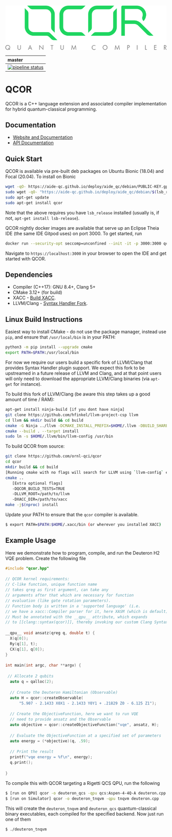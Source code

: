 ![qcor](docs/assets/qcor_full_logo.svg)

| master | 
|:-------|
| [![pipeline status](https://code.ornl.gov/qci/qcor/badges/master/pipeline.svg)](https://code.ornl.gov/qci/qcor/commits/master) |

# QCOR

QCOR is a C++ language extension and associated compiler implementation
for hybrid quantum-classical programming.


Documentation
-------------

* [Website and Documentation](https://qcor.readthedocs.io)
* [API Documentation](https://ornl-qci.github.io/qcor-api-docs/)

Quick Start
-----------
QCOR is available via pre-built deb packages on Ubuntu Bionic (18.04) and Focal (20.04). To install on Bionic
```bash
wget -qO- https://aide-qc.github.io/deploy/aide_qc/debian/PUBLIC-KEY.gpg | sudo apt-key add -
sudo wget -qO- "https://aide-qc.github.io/deploy/aide_qc/debian/$(lsb_release -cs)/aide-qc.list" > /etc/apt/sources.list.d/aide-qc.list
sudo apt-get update
sudo apt-get install qcor
```
Note that the above requires you have `lsb_release` installed (usually is, if not, `apt-get install lsb-release`).

QCOR nightly docker images are available that serve up an Eclipse Theia IDE (the same IDE Gitpod uses) on port 3000. To get started, run 
```bash
docker run --security-opt seccomp=unconfined --init -it -p 3000:3000 qcor/qcor
```
Navigate to ``https://localhost:3000`` in your browser to open the IDE and get started with QCOR. 

## Dependencies
- Compiler (C++17): GNU 8.4+, Clang 5+
- CMake 3.12+ (for build)
- XACC - [Build XACC](https://xacc.readthedocs.io/en/latest/install.html#building-xacc).
- LLVM/Clang - [Syntax Handler Fork](https://github.com/hfinkel/llvm-project-csp).

## Linux Build Instructions
Easiest way to install CMake - do not use the package manager,
instead use `pip`, and ensure that `/usr/local/bin` is in your PATH:
```bash
python3 -m pip install --upgrade cmake
export PATH=$PATH:/usr/local/bin
```

For now we require our users build a specific fork of LLVM/Clang that 
provides Syntax Handler plugin support. We expect this fork to be upstreamed 
in a future release of LLVM and Clang, and at that point users will only 
need to download the appropriate LLVM/Clang binaries (via `apt-get` for instance).

To build this fork of LLVM/Clang (be aware this step takes up a good amount of time / RAM):
```bash
apt-get install ninja-build [if you dont have ninja]
git clone https://github.com/hfinkel/llvm-project-csp llvm
cd llvm && mkdir build && cd build
cmake -G Ninja ../llvm -DCMAKE_INSTALL_PREFIX=$HOME/.llvm -DBUILD_SHARED_LIBS=TRUE -DCMAKE_BUILD_TYPE=Release -DLLVM_TARGETS_TO_BUILD="X86" -DLLVM_ENABLE_DUMP=ON -DLLVM_ENABLE_PROJECTS=clang
cmake --build . --target install
sudo ln -s $HOME/.llvm/bin/llvm-config /usr/bin
```

To build QCOR from source:
``` bash
git clone https://github.com/ornl-qci/qcor
cd qcor
mkdir build && cd build
[Running cmake with no flags will search for LLVM using `llvm-config` executable in your PATH and XACC in $HOME/.xacc]
cmake .. 
   [Extra optional flags] 
   -DQCOR_BUILD_TESTS=TRUE
   -DLLVM_ROOT=/path/to/llvm
   -DXACC_DIR=/path/to/xacc
make -j$(nproc) install
```
Update your PATH to ensure that the ```qcor``` compiler is available.
```bash
$ export PATH=$PATH:$HOME/.xacc/bin (or wherever you installed XACC)
```

## Example Usage

Here we demonstrate how to program, compile, and run the Deuteron H2 VQE problem. Create
the following file

```cpp
#include "qcor.hpp"

// QCOR kernel requirements:
// C-like function, unique function name
// takes qreg as first argument, can take any 
// arguments after that which are necessary for function 
// evaluation (like gate rotation parameters). 
// Function body is written in a 'supported language' (i.e. 
// we have a xacc::Compiler parser for it, here XASM (which is default))
// Must be annotated with the __qpu__ attribute, which expands 
// to [[clang::syntax(qcor)]], thereby invoking our custom Clang SyntaxHandler.

__qpu__ void ansatz(qreg q, double t) {
  X(q[0]);
  Ry(q[1], t);
  CX(q[1], q[0]);
}

int main(int argc, char **argv) {

 // Allocate 2 qubits
  auto q = qalloc(2);

  // Create the Deuteron Hamiltonian (Observable)
  auto H = qcor::createObservable(
      "5.907 - 2.1433 X0X1 - 2.1433 Y0Y1 + .21829 Z0 - 6.125 Z1");

  // Create the ObjectiveFunction, here we want to run VQE
  // need to provide ansatz and the Observable
  auto objective = qcor::createObjectiveFunction("vqe", ansatz, H);

  // Evaluate the ObjectiveFunction at a specified set of parameters
  auto energy = (*objective)(q, .59);

  // Print the result
  printf("vqe energy = %f\n", energy);
  q.print();

}
```
To compile this with QCOR targeting a Rigetti QCS QPU, run the following

```bash
$ [run on QPU] qcor -o deuteron_qcs -qpu qcs:Aspen-4-4Q-A deuteron.cpp
$ [run on Simulator] qcor -o deuteron_tnqvm -qpu tnqvm deuteron.cpp
```
This will create the ```deuteron_tnqvm``` and ```deuteron_qcs``` quantum-classical binary executables, 
each compiled for the specified backend. Now just run one of them
```bash
$ ./deuteron_tnqvm
```
